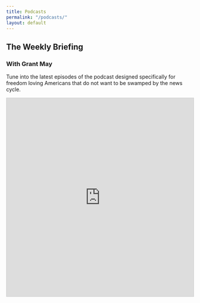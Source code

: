 ```yaml
---
title: Podcasts
permalink: "/podcasts/"
layout: default
---
```


<style>
  @media screen and (max-width: 850px) {
    .about-text {
      padding: 0;
    }
  }
</style>

<div class="topnav-spacer"></div>
<div class="index-sections content">
  <div class="about-wrapper section wide">
    <div class="about-text">
      <h2 class="red-header">The Weekly Briefing</h2>
      <h3>With Grant May</h3>
      <p>Tune into the latest episodes of the podcast designed specifically for freedom loving Americans that do not want to be swamped by the news cycle.</p>
    </div>
    <div class="about-text" style="background: url(https://miro.medium.com/max/882/1*9EBHIOzhE1XfMYoKz1JcsQ.gif) center center no-repeat;">
      <iframe class="airtable-embed" frameborder="0" onmousewheel="" width="100%" height="533" style="background: transparent; border: 1px solid #ccc;" src="https://anchor.fm/grant-may"></iframe>
    </div>
  </div>
</div>